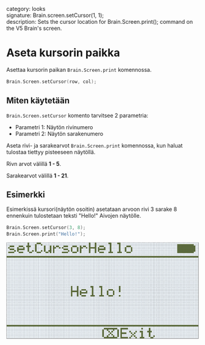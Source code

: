 category: looks  
signature: Brain.screen.setCursor(1, 1);  
description: Sets the cursor location for Brain.Screen.print(); command on the V5 Brain's screen.

# Aseta kursorin paikka

Asettaa kursorin paikan `Brain.Screen.print` komennossa.

```cpp
Brain.Screen.setCursor(row, col);
```

## Miten käytetään

`Brain.Screen.setCursor` komento tarvitsee 2 parametria:

* Parametri 1: Näytön rivinumero 
* Parametri 2: Näytön sarakenumero

Aseta rivi- ja sarakearvot `Brain.Screen.print` komennossa, kun haluat tulostaa tiettyy pisteeseen näytöllä.

Rivn arvot välillä **1 - 5**.

Sarakearvot välillä **1 - 21**.

## Esimerkki

Esimerkissä kursori(näytön osoitin) asetataan arvoon rivi 3 sarake 8 ennenkuin tulostetaan teksti "Hello!" Aivojen näytölle.

```cpp
Brain.Screen.setCursor(3, 8);
Brain.Screen.print("Hello!");
```

![set_cursor_hello](set_cursor_hello.png)  

<advanced>
</advanced>